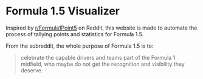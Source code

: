 # Formula 1.5 Visualizer

Inspired by [r/Formula1Point5](https://www.reddit.com/r/Formula1Point5/) on Reddit, this website is made to automate the process of tallying points and statistics for Formula 1.5.

From the subreddit, the whole purpose of Formula 1.5 is to:
>celebrate the capable drivers and teams part of the Formula 1 midfield, who maybe do not get the recognition and visibility they deserve.
